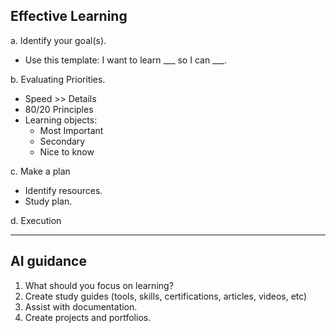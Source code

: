 ## Effective Learning

a.  Identify your goal(s).
- Use this template:  I want to learn ___ so I can ___.

b. Evaluating Priorities.
- Speed >> Details
- 80/20 Principles
- Learning objects: 
    - Most Important
    - Secondary
    - Nice to know

c. Make a plan
- Identify resources.
- Study plan.

d. Execution

___

## AI guidance

1. What should you focus on learning?
2. Create study guides (tools, skills, certifications, articles, videos, etc)
3. Assist with documentation.
4. Create projects and portfolios.